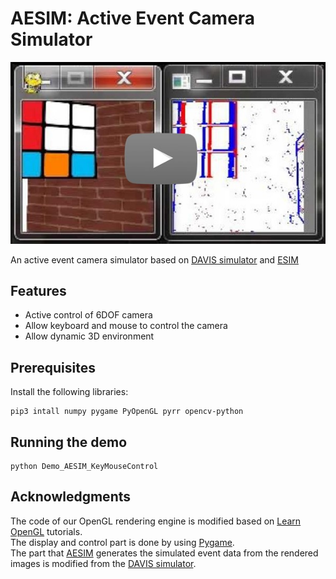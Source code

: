 # AESIM: Active Event Camera Simulator
[![AESIM](pictures/video_screenshot.jpg)](https://youtu.be/1CFUxxfl1Hs)

An active event camera simulator based on [DAVIS simulator](https://github.com/uzh-rpg/rpg_davis_simulator) and [ESIM](https://github.com/uzh-rpg/rpg_esim)

## Features
* Active control of 6DOF camera
* Allow keyboard and mouse to control the camera
* Allow dynamic 3D environment

## Prerequisites

Install the following libraries:

```
pip3 intall numpy pygame PyOpenGL pyrr opencv-python
```

## Running the demo

```
python Demo_AESIM_KeyMouseControl
```

## Acknowledgments

The code of our OpenGL rendering engine is modified based on [Learn OpenGL](https://learnopengl.com/) tutorials.<br />
The display and control part is done by using [Pygame](https://www.pygame.org).<br />
The part that [AESIM](https://github.com/ZHUQINGPENG/Active-Event-Camera-Simulator) generates the simulated event data from the rendered images is modified from the [DAVIS simulator](https://github.com/uzh-rpg/rpg_davis_simulator).
